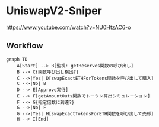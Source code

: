 # UniswapV2-Sniper

https://www.youtube.com/watch?v=NU0HtzAC6-o

## Workflow

```mermaid
graph TD
    A[Start] --> B[監視: getReserves関数の呼び出し]
    B --> C{関数呼び出し検出?}
    C -->|Yes| D[swapExactETHForTokens関数を呼び出して購入]
    C -->|No| B
    D --> E[Approve実行]
    E --> F[getAmountOuts関数でトークン算出シミュレーション]
    F --> G{指定倍数に到達?}
    G -->|No| F
    G -->|Yes| H[swapExactTokensForETH関数を呼び出して売却]
    H --> I[End]
```
